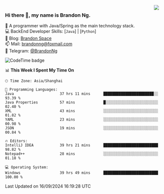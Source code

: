 <img  align="right" src="https://github-readme-stats-brandon0824.vercel.app/api/top-langs/?username=brandon0824&layout=compact">

### Hi there 👋, my name is Brandon Ng.

🌱 A programmer with Java/Spring as the main technology stack.  
💻 BackEnd Developer Skills: [`Java`] | [`Python`]  
📝 Blog: [Brandon Space](https://brandonng.tech)  
📫 Mail: brandonng@foxmail.com  
📰 Telegram: [@BrandonNg](https://t.me/BrandonNg24)  

![CodeTime badge](https://img.shields.io/endpoint?style=flat-square&url=https%3A%2F%2Fapi.codetime.dev%2Fshield%3Fid%3D128%26project%3D%26in%3D604800000)

<!--START_SECTION:waka-->
📊 **This Week I Spent My Time On** 

```text
🕑︎ Time Zone: Asia/Shanghai

💬 Programming Languages: 
Java                     37 hrs 11 mins      ███████████████████████░░   93.39 % 
Java Properties          57 mins             █░░░░░░░░░░░░░░░░░░░░░░░░   02.40 % 
XML                      43 mins             ░░░░░░░░░░░░░░░░░░░░░░░░░   01.82 % 
YAML                     23 mins             ░░░░░░░░░░░░░░░░░░░░░░░░░   00.98 % 
JSON                     19 mins             ░░░░░░░░░░░░░░░░░░░░░░░░░   00.84 % 

🔥 Editors: 
IntelliJ IDEA            39 hrs 21 mins      █████████████████████████   98.82 % 
Notepad++                28 mins             ░░░░░░░░░░░░░░░░░░░░░░░░░   01.18 % 

💻 Operating System: 
Windows                  39 hrs 49 mins      █████████████████████████   100.00 % 
```


 Last Updated on 16/09/2024 16:19:28 UTC
<!--END_SECTION:waka-->

